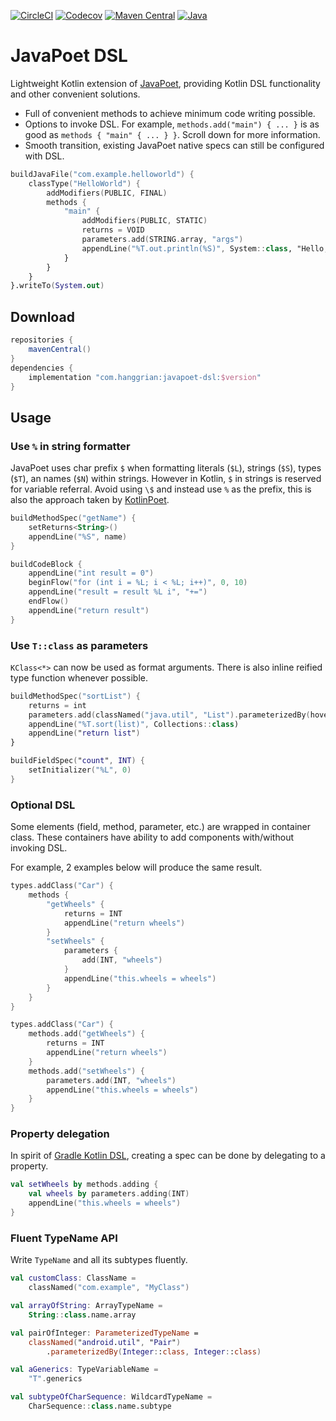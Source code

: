 [![CircleCI](https://img.shields.io/circleci/build/gh/hanggrian/javapoet-dsl)](https://app.circleci.com/pipelines/github/hanggrian/javapoet-dsl/)
[![Codecov](https://img.shields.io/codecov/c/gh/hanggrian/javapoet-dsl)](https://app.codecov.io/gh/hanggrian/javapoet-dsl/)
[![Maven Central](https://img.shields.io/maven-central/v/com.hanggrian/javapoet-dsl)](https://repo1.maven.org/maven2/com/hanggrian/javapoet-dsl/)
[![Java](https://img.shields.io/badge/java-8+-informational)](https://docs.oracle.com/javase/8/)

# JavaPoet DSL

Lightweight Kotlin extension of [JavaPoet](https://github.com/square/javapoet/),
providing Kotlin DSL functionality and other convenient solutions.

- Full of convenient methods to achieve minimum code writing possible.
- Options to invoke DSL. For example, `methods.add("main") { ... }` is as good
  as `methods { "main" { ... } }`. Scroll down for more information.
- Smooth transition, existing JavaPoet native specs can still be configured with
  DSL.

```kt
buildJavaFile("com.example.helloworld") {
    classType("HelloWorld") {
        addModifiers(PUBLIC, FINAL)
        methods {
            "main" {
                addModifiers(PUBLIC, STATIC)
                returns = VOID
                parameters.add(STRING.array, "args")
                appendLine("%T.out.println(%S)", System::class, "Hello, JavaPoet!")
            }
        }
    }
}.writeTo(System.out)
```

## Download

```gradle
repositories {
    mavenCentral()
}
dependencies {
    implementation "com.hanggrian:javapoet-dsl:$version"
}
```

## Usage

### Use `%` in string formatter

JavaPoet uses char prefix `$` when formatting literals (`$L`), strings (`$S`),
types (`$T`), an names (`$N`) within strings. However in Kotlin, `$` in strings
is reserved for variable referral. Avoid using `\$` and instead use `%` as the
prefix, this is also the approach taken by [KotlinPoet](https://github.com/square/kotlinpoet/).

```kt
buildMethodSpec("getName") {
    setReturns<String>()
    appendLine("%S", name)
}

buildCodeBlock {
    appendLine("int result = 0")
    beginFlow("for (int i = %L; i < %L; i++)", 0, 10)
    appendLine("result = result %L i", "+=")
    endFlow()
    appendLine("return result")
}
```

### Use `T::class` as parameters

`KClass<*>` can now be used as format arguments. There is also inline reified
type function whenever possible.

```kt
buildMethodSpec("sortList") {
    returns = int
    parameters.add(classNamed("java.util", "List").parameterizedBy(hoverboard), "list")
    appendLine("%T.sort(list)", Collections::class)
    appendLine("return list")
}

buildFieldSpec("count", INT) {
    setInitializer("%L", 0)
}
```

### Optional DSL

Some elements (field, method, parameter, etc.) are wrapped in container class.
These containers have ability to add components with/without invoking DSL.

For example, 2 examples below will produce the same result.

```kt
types.addClass("Car") {
    methods {
        "getWheels" {
            returns = INT
            appendLine("return wheels")
        }
        "setWheels" {
            parameters {
                add(INT, "wheels")
            }
            appendLine("this.wheels = wheels")
        }
    }
}

types.addClass("Car") {
    methods.add("getWheels") {
        returns = INT
        appendLine("return wheels")
    }
    methods.add("setWheels") {
        parameters.add(INT, "wheels")
        appendLine("this.wheels = wheels")
    }
}
```

### Property delegation

In spirit of [Gradle Kotlin DSL](https://docs.gradle.org/current/userguide/kotlin_dsl.html#using_kotlin_delegated_properties),
creating a spec can be done by delegating to a property.

```kt
val setWheels by methods.adding {
    val wheels by parameters.adding(INT)
    appendLine("this.wheels = wheels")
}
```

### Fluent TypeName API

Write `TypeName` and all its subtypes fluently.

```kt
val customClass: ClassName =
    classNamed("com.example", "MyClass")

val arrayOfString: ArrayTypeName =
    String::class.name.array

val pairOfInteger: ParameterizedTypeName =
    classNamed("android.util", "Pair")
        .parameterizedBy(Integer::class, Integer::class)

val aGenerics: TypeVariableName =
    "T".generics

val subtypeOfCharSequence: WildcardTypeName =
    CharSequence::class.name.subtype
```
